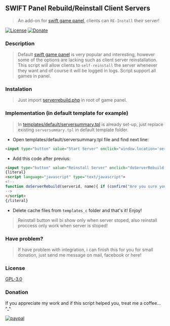 ## SWIFT Panel Rebuild/Reinstall Client Servers
>An add-on for [swift game panel](http://www.swiftpanel.com/), clients can `RE-Install` their server!

[![License](http://img.shields.io/badge/license-GNU-brightgreen.svg?style=flat-square)](https://github.com/CyberFX/SWIFT-Panel-Rebuild-Client-Servers/blob/master/LICENSE) [![Donate](https://img.shields.io/badge/Donate-PayPal-green.svg)](https://paypal.me/CyberFX/10)

### Description
> Default [swift game panel](http://www.swiftpanel.com/) is very popular and interesting, however some of the options are lacking such as client server reinstallation.
> This script will allow clients to `self-reinstall` the server whenever they want and of course it will be logged in logs.
> Script support all games in panel.

### Instalation
> Just import [serverrebuild.php](https://github.com/CyberFX/SWIFT-Panel-Rebuild-Client-Servers/blob/master/UPLOAD_ME/serverrebuild.php) in root of game panel.

### Implementation (in default template for example)
> In [templates/default/serversummary.tpl](https://github.com/CyberFX/SWIFT-Panel-Rebuild-Client-Servers/blob/master/UPLOAD_ME/templates/default/serversummary.tpl) is already set-up, just replace existing `serversummary.tpl` in default template folder.

- Open templates/default/serversummary.tpl file and find next line:
```html
<input type="button" value="Start Server" onclick="window.location='servermanage.php?task=start&amp;serverid={$srv.serverid}'" class="button green start" />
```

- Add this code after previus:
```html
<input type="button" value="Reinstall Server" onclick="doServerRebuild('{$srv.serverid}', '{$srv.name}')" class="button blue restart" />
{literal}
<script language="javascript" type="text/javascript">
<!--
function doServerRebuild(serverid, name){ if (confirm("Are you sure you want to rebuild server: #"+serverid+" - "+name+"? \n\nAll files will be deleted from server!")) { window.location="serverrebuild.php?task=serverrebuild&serverid="+serverid; } }
-->
</script>
{/literal}
```

- Delete cache files from `templates_c` folder and that's it! Enjoy!
> Reinstall button will bi show only when server stoped, also reinstall proccess only work when server is stoped!

### Have problem?
> If have problem with integration, i can finish this for you for small donation, just send me message on mail, facebook or here!

### License
[GPL-3.0](https://github.com/CyberFX/SWIFT-Panel-Rebuild-Client-Servers/blob/master/LICENSE)

### Donation
If you appreciate my work and if this script helped you, treat me a coffee... ^_^

[![paypal](https://www.paypalobjects.com/en_US/i/btn/btn_donateCC_LG.gif)](https://paypal.me/CyberFX/10)
